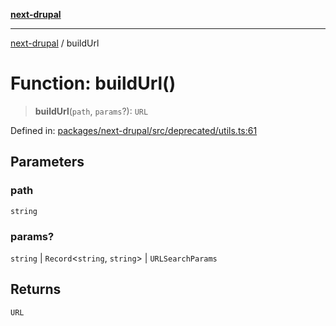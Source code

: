 [**next-drupal**](../README.md)

---

[next-drupal](../globals.md) / buildUrl

# Function: buildUrl()

> **buildUrl**(`path`, `params`?): `URL`

Defined in: [packages/next-drupal/src/deprecated/utils.ts:61](https://github.com/chapter-three/next-drupal/blob/e9ce3be1c38aebdcd2cc8c7ae8d8fa2dab7f46bf/packages/next-drupal/src/deprecated/utils.ts#L61)

## Parameters

### path

`string`

### params?

`string` | `Record`\<`string`, `string`\> | `URLSearchParams`

## Returns

`URL`
